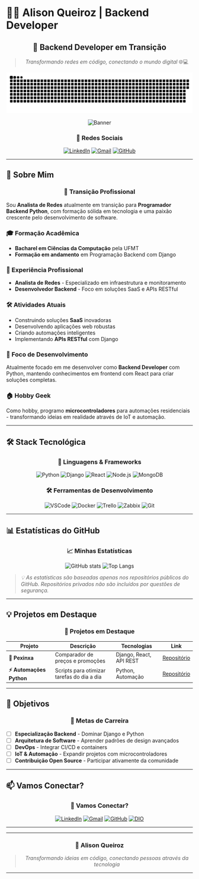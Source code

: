 # 👨‍💻 Alison Queiroz | Backend Developer

<div align="center">

## 🚀 Backend Developer em Transição

> *Transformando redes em código, conectando o mundo digital* 🌐💻

[![GitHub snake](./assets/github-contribution-grid-snake.svg)](https://github.com/Aqueiroz2)

![Banner](./assets/banner.gif)

### 📱 Redes Sociais

[![LinkedIn](https://img.shields.io/badge/LinkedIn-0077B5?style=for-the-badge&logo=linkedin&logoColor=white)](https://www.linkedin.com/in/alison-queiroz-676519183/)
[![Gmail](https://img.shields.io/badge/Gmail-D14836?style=for-the-badge&logo=gmail&logoColor=white)](mailto:alissontenob.aq@gmail.com)
[![GitHub](https://img.shields.io/badge/GitHub-100000?style=for-the-badge&logo=github&logoColor=white)](https://github.com/Aqueiroz2)

</div>

---

## 🚀 Sobre Mim

<div align="center">

### 🎯 **Transição Profissional**

</div>

Sou **Analista de Redes** atualmente em transição para **Programador Backend Python**, com formação sólida em tecnologia e uma paixão crescente pelo desenvolvimento de software.

### 🎓 Formação Acadêmica
- **Bacharel em Ciências da Computação** pela UFMT
- **Formação em andamento** em Programação Backend com Django

### 💼 Experiência Profissional
- **Analista de Redes** - Especializado em infraestrutura e monitoramento
- **Desenvolvedor Backend** - Foco em soluções SaaS e APIs RESTful

### 🛠️ Atividades Atuais
- Construindo soluções **SaaS** inovadoras
- Desenvolvendo aplicações web robustas
- Criando automações inteligentes
- Implementando **APIs RESTful** com Django

### 🎯 Foco de Desenvolvimento
Atualmente focado em me desenvolver como **Backend Developer** com Python, mantendo conhecimentos em frontend com React para criar soluções completas.

### 🏠 Hobby Geek
Como hobby, programo **microcontroladores** para automações residenciais - transformando ideias em realidade através de IoT e automação.

---

## 🛠️ Stack Tecnológica

<div align="center">

### 🎨 **Linguagens & Frameworks**

</div>
<div align="center">

![Python](https://img.shields.io/badge/Python-90%25-3776AB?style=for-the-badge&logo=python&logoColor=white)
![Django](https://img.shields.io/badge/Django-85%25-092E20?style=for-the-badge&logo=django&logoColor=white)
![React](https://img.shields.io/badge/React-85%25-20232A?style=for-the-badge&logo=react&logoColor=61DAFB)
![Node.js](https://img.shields.io/badge/Node.js-80%25-339933?style=for-the-badge&logo=nodedotjs&logoColor=white)
![MongoDB](https://img.shields.io/badge/MongoDB-75%25-4EA94B?style=for-the-badge&logo=mongodb&logoColor=white)

</div>

<div align="center">

### 🛠️ **Ferramentas de Desenvolvimento**

</div>
<div align="center">

![VSCode](https://img.shields.io/badge/VSCode-95%25-007ACC?style=for-the-badge&logo=visualstudiocode&logoColor=white)
![Docker](https://img.shields.io/badge/Docker-85%25-2496ED?style=for-the-badge&logo=docker&logoColor=white)
![Trello](https://img.shields.io/badge/Trello-80%25-0052CC?style=for-the-badge&logo=trello&logoColor=white)
![Zabbix](https://img.shields.io/badge/Zabbix-75%25-02749C?style=for-the-badge&logo=zabbix&logoColor=white)
![Git](https://img.shields.io/badge/Git-85%25-F05032?style=for-the-badge&logo=git&logoColor=white)

</div>

---

## 📊 Estatísticas do GitHub

<div align="center">

### 📈 **Minhas Estatísticas**

</div>

<div align="center">

![GitHub stats](https://github-readme-stats.vercel.app/api?username=Aqueiroz2&show_icons=true&theme=radical&hide_border=true&include_all_commits=true&card_width=400)
![Top Langs](https://github-readme-stats.vercel.app/api/top-langs/?username=Aqueiroz2&layout=compact&theme=radical&hide_border=true&langs_count=6&card_width=400)

</div>

> *💡 As estatísticas são baseadas apenas nos repositórios públicos do GitHub. Repositórios privados não são incluídos por questões de segurança.*

---

## 💡 Projetos em Destaque

<div align="center">

### 🚀 **Projetos em Destaque**

</div>

| Projeto | Descrição | Tecnologias | Link |
|---------|-----------|-------------|------|
| **🐍 Pexinxa** | Comparador de preços e promoções | Django, React, API REST | [Repositório](https://github.com/Aqueiroz2/pexinxa) |
| **⚡ Automações Python** | Scripts para otimizar tarefas do dia a dia | Python, Automação | [Repositório](https://github.com/Aqueiroz2/automacoes) |

---

## 🎯 Objetivos

<div align="center">

### 🎯 **Metas de Carreira**

</div>

- [ ] **Especialização Backend** - Dominar Django e Python
- [ ] **Arquitetura de Software** - Aprender padrões de design avançados
- [ ] **DevOps** - Integrar CI/CD e containers
- [ ] **IoT & Automação** - Expandir projetos com microcontroladores
- [ ] **Contribuição Open Source** - Participar ativamente da comunidade

---

## 📫 Vamos Conectar?

<div align="center">

### 🤝 **Vamos Conectar?**

</div>

<div align="center">

[![LinkedIn](https://img.shields.io/badge/LinkedIn-0077B5?style=for-the-badge&logo=linkedin&logoColor=white)](https://www.linkedin.com/in/alison-queiroz-676519183/)
[![Gmail](https://img.shields.io/badge/Gmail-D14836?style=for-the-badge&logo=gmail&logoColor=white)](mailto:alissontenob.aq@gmail.com)
[![GitHub](https://img.shields.io/badge/GitHub-100000?style=for-the-badge&logo=github&logoColor=white)](https://github.com/Aqueiroz2)
[![DIO](https://img.shields.io/badge/DIO.me-30A3DC?style=for-the-badge&logo=data:image/svg+xml;base64,PHN2ZyBmaWxsPSIjZmZmIiBoZWlnaHQ9IjMyIiB2aWV3Qm94PSIwIDAgMzIgMzIiIHdpZHRoPSIzMiIgeG1sbnM9Imh0dHA6Ly93d3cudzMub3JnLzIwMDAvc3ZnIj48Y2lyY2xlIGN4PSIxNiIgY3k9IjE2IiByPSIxNiIgZmlsbD0iIzMwQTNkQyIvPjx0ZXh0IHg9IjE2IiB5PSIyMiIgZmlsbD0iI2ZmZiIgZm9udC1zaXplPSIxM2YiIGZvbnQtZmFtaWx5PSJBcmlhbCIgdGV4dC1hbmNob3I9Im1pZGRsZSI+RElPPC90ZXh0Pjwvc3ZnPg==)](https://www.dio.me/users/alissontenob_aq)


</div>

---

<div align="center">

---

### 🚀 **Alison Queiroz**

> *Transformando ideias em código, conectando pessoas através da tecnologia*

---

</div>
